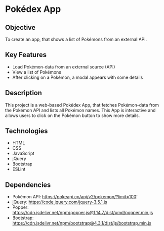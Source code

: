 # Pokédex App

## Objective
To create an app, that shows a list of Pokémons from an external API.

## Key Features
- Load Pokémon-data from an external source (API)
- View a list of Pokémons
- After clicking on a Pokémon, a modal appears with some details
  
## Description
This project is a web-based Pokédex App, that fetches Pokémon-data from the Pokémon API and lists all Pokémon names. This App is interactive and allows users to click on the Pokémon button to show more details.

## Technologies
- HTML
- CSS
- JavaScript
- jQuery
- Bootstrap
- ESLint

## Dependencies
- Pokémon API: https://pokeapi.co/api/v2/pokemon/?limit=100'
- jQuery: https://code.jquery.com/jquery-3.5.1.js
- Popper: https://cdn.jsdelivr.net/npm/popper.js@1.14.7/dist/umd/popper.min.js
- Bootstrap: https://cdn.jsdelivr.net/npm/bootstrap@4.3.1/dist/js/bootstrap.min.js